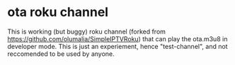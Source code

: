 # ota roku channel

This is working (but buggy) roku channel (forked from https://github.com/olumalia/SimpleIPTVRoku) that can play the ota.m3u8 in developer mode. This is just an experiement, hence "test-channel", and not reccomended to be used by anyone.
